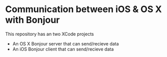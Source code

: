 # Communication between iOS & OS X with Bonjour

This repository has an two XCode projects

* An OS X Bonjour server that can send/recieve data
* An iOS Bonjour client that can send/recieve data
